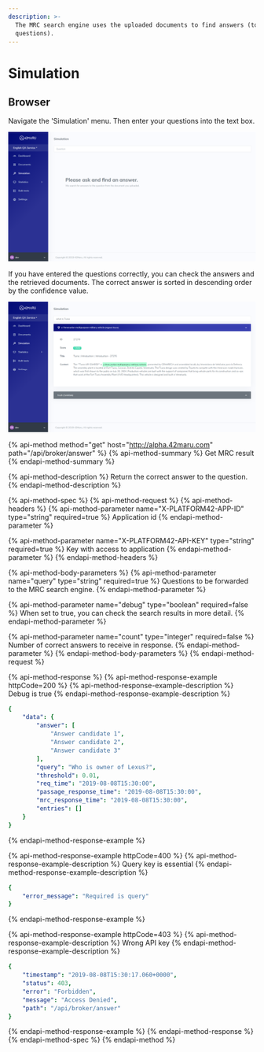 ```yaml
---
description: >-
  The MRC search engine uses the uploaded documents to find answers (to
  questions).
---
```


# Simulation

## Browser

Navigate the 'Simulation' menu. Then enter your questions into the text box.

![&apos;Simulation&apos; page](../.gitbook/assets/image%20%2861%29.png)

If you have entered the questions correctly, you can check the answers and the retrieved documents. The correct answer is sorted in descending order by the confidence value.

![&apos;Simulation&apos; page](../.gitbook/assets/image%20%2812%29.png)

{% api-method method="get" host="http://alpha.42maru.com" path="/api/broker/answer" %}
{% api-method-summary %}
Get MRC result
{% endapi-method-summary %}

{% api-method-description %}
Return the correct answer to the question.
{% endapi-method-description %}

{% api-method-spec %}
{% api-method-request %}
{% api-method-headers %}
{% api-method-parameter name="X-PLATFORM42-APP-ID" type="string" required=true %}
Application id
{% endapi-method-parameter %}

{% api-method-parameter name="X-PLATFORM42-API-KEY" type="string" required=true %}
Key with access to application
{% endapi-method-parameter %}
{% endapi-method-headers %}

{% api-method-body-parameters %}
{% api-method-parameter name="query" type="string" required=true %}
Questions to be forwarded to the MRC search engine.
{% endapi-method-parameter %}

{% api-method-parameter name="debug" type="boolean" required=false %}
When set to true, you can check the search results in more detail.
{% endapi-method-parameter %}

{% api-method-parameter name="count" type="integer" required=false %}
Number of correct answers to receive in response.
{% endapi-method-parameter %}
{% endapi-method-body-parameters %}
{% endapi-method-request %}

{% api-method-response %}
{% api-method-response-example httpCode=200 %}
{% api-method-response-example-description %}
Debug is true
{% endapi-method-response-example-description %}

```yaml
{
    "data": {
        "answer": [
            "Answer candidate 1",
            "Answer candidate 2",
            "Answer candidate 3"
        ],
        "query": "Who is owner of Lexus?",
        "threshold": 0.01,
        "req_time": "2019-08-08T15:30:00",
        "passage_response_time": "2019-08-08T15:30:00",
        "mrc_response_time": "2019-08-08T15:30:00",
        "entries": []
    }
}
```
{% endapi-method-response-example %}

{% api-method-response-example httpCode=400 %}
{% api-method-response-example-description %}
Query key is essential
{% endapi-method-response-example-description %}

```yaml
{
    "error_message": "Required is query"
}
```
{% endapi-method-response-example %}

{% api-method-response-example httpCode=403 %}
{% api-method-response-example-description %}
Wrong API key
{% endapi-method-response-example-description %}

```yaml
{
    "timestamp": "2019-08-08T15:30:17.060+0000",
    "status": 403,
    "error": "Forbidden",
    "message": "Access Denied",
    "path": "/api/broker/answer"
}
```
{% endapi-method-response-example %}
{% endapi-method-response %}
{% endapi-method-spec %}
{% endapi-method %}

